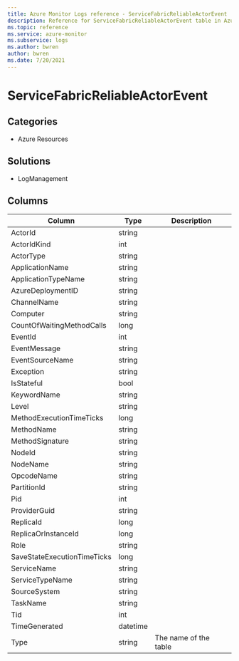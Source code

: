 ```yaml
---
title: Azure Monitor Logs reference - ServiceFabricReliableActorEvent
description: Reference for ServiceFabricReliableActorEvent table in Azure Monitor Logs.
ms.topic: reference
ms.service: azure-monitor
ms.subservice: logs
ms.author: bwren
author: bwren
ms.date: 7/20/2021
---
```


# ServiceFabricReliableActorEvent

 

## Categories

- Azure Resources
## Solutions

- LogManagement




## Columns

|Column|Type|Description|
|---|---|---|
|ActorId|string||
|ActorIdKind|int||
|ActorType|string||
|ApplicationName|string||
|ApplicationTypeName|string||
|AzureDeploymentID|string||
|ChannelName|string||
|Computer|string||
|CountOfWaitingMethodCalls|long||
|EventId|int||
|EventMessage|string||
|EventSourceName|string||
|Exception|string||
|IsStateful|bool||
|KeywordName|string||
|Level|string||
|MethodExecutionTimeTicks|long||
|MethodName|string||
|MethodSignature|string||
|NodeId|string||
|NodeName|string||
|OpcodeName|string||
|PartitionId|string||
|Pid|int||
|ProviderGuid|string||
|ReplicaId|long||
|ReplicaOrInstanceId|long||
|Role|string||
|SaveStateExecutionTimeTicks|long||
|ServiceName|string||
|ServiceTypeName|string||
|SourceSystem|string||
|TaskName|string||
|Tid|int||
|TimeGenerated|datetime||
|Type|string|The name of the table|
